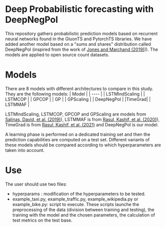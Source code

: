 # Deep Probabilistic forecasting with DeepNegPol

This repository gathers probabilistic prediction models based on recurrent neural networks found in the GluonTS and PytorchTS libraries. We have added another model based on a "sums and shares" distribution called DeepNegPol (inspired from the work of [Jones and Marchand (2019)](https://doi.org/10.1016/j.jmva.2018.11.011))). The models are applied to open source count datasets.


# Models
There are 8 models with different architectures to compare in this study. They are the following models: 
|  Model   | 
|  ----  | 
| LSTMIndScaling | 
| LSTMCOP | 
| GPCOP | 
| GP | 
| GPScaling | 
| DeepNegPol | 
|TimeGrad|
| LSTMMAF |

LSTMIndScaling, LSTMCOP, GPCOP and GPScaling are models from [Salinas, David, et al. (2019)](https://doi.org/10.48550/arXiv.1910.03002)), LSTMMAF is from [Rasul, Kashif, et al. (2020)](https://doi.org/10.48550/arXiv.2002.06103)), TimeGrad is from [Rasul, Kashif, et al. (2021)](https://doi.org/10.48550/arXiv.2101.12072) and DeepNegPol is our model.

A learning phase is performed on a dedicated training set and then the prediction capabilities are computed on a test set. Different variants of these models should be compared according to which hyperparameters are taken into account.


# Use
The user should use two files:
* hyperparams : modification of the hyperparameters to be tested.
* example_taxi.py, example_traffic.py, example_wikipedia.py or example_bike.py: script to execute. These scripts launche the preprocessing of the data (division between training and testing), the training with the model and the chosen parameters, the calculation of test metrics on the test base.





